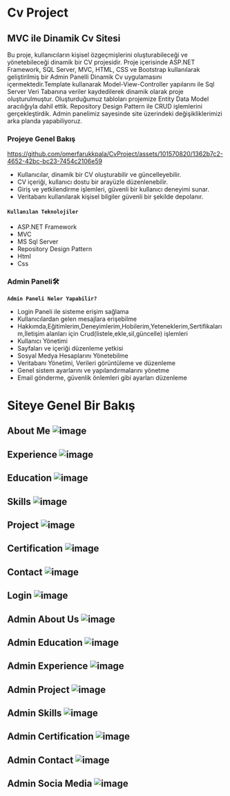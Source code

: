 # Cv Project                           
## **MVC ile Dinamik Cv Sitesi**                     
Bu proje, kullanıcıların kişisel özgeçmişlerini oluşturabileceği ve yönetebileceği dinamik bir CV projesidir.
Proje içerisinde  ASP.NET Framework, SQL Server, MVC, HTML, CSS ve Bootstrap kullanılarak geliştirilmiş bir Admin Panelli Dinamik Cv uygulamasını içermektedir.Template kullanarak Model-View-Controller yapılarını ile Sql Server Veri Tabanına veriler kaydedilerek dinamik olarak proje oluşturulmuştur.
Oluşturduğumuz tabloları projemize Entity Data Model aracılığıyla  dahil ettik. Repository Design Pattern ile CRUD işlemlerini gerçekleştirdik. Admin panelimiz sayesinde site üzerindeki değişikliklerimizi arka planda yapabiliyoruz.
### Projeye Genel Bakış
 
https://github.com/omerfarukkpala/CvProject/assets/101570820/1362b7c2-4652-42bc-bc23-7454c2106e59


- Kullanıcılar, dinamik bir CV oluşturabilir ve güncelleyebilir.
- CV içeriği, kullanıcı dostu bir arayüzle düzenlenebilir. 
- Giriş ve yetkilendirme işlemleri, güvenli bir kullanıcı deneyimi sunar.
- Veritabanı kullanılarak kişisel bilgiler güvenli bir şekilde depolanır.
#### **`Kullanılan Teknolojiler`** 
+ ASP.NET Framework
+ MVC
+ MS Sql Server 
+ Repository Design Pattern
+ Html
+ Css
### Admin Paneli🛠️
**`Admin Paneli Neler Yapabilir?`**
- Login Paneli ile sisteme erişim sağlama
- Kullanıcılardan gelen mesajlara erişebilme
- Hakkımda,Eğitimlerim,Deneyimlerim,Hobilerim,Yeteneklerim,Sertifikalarım,İletişim alanları için Crud(listele,ekle,sil,güncelle) işlemleri
- Kullanıcı Yönetimi
- Sayfaları ve içeriği düzenleme yetkisi
- Sosyal Medya Hesaplarını Yönetebilme
- Veritabanı Yönetimi, Verileri görüntüleme ve düzenleme
- Genel sistem ayarlarını ve yapılandırmalarını yönetme
- Email gönderme, güvenlik önlemleri gibi ayarları düzenleme

# Siteye Genel Bir Bakış 
## About Me ![image](https://github.com/omerfarukkpala/CvProject/assets/101570820/ef2eefd7-f4be-4ada-82ca-6f2e63bae5f3)
## Experience ![image](https://github.com/omerfarukkpala/CvProject/assets/101570820/47b3e14f-c427-4350-942c-b093c9efbf0a)
## Education ![image](https://github.com/omerfarukkpala/CvProject/assets/101570820/28621149-4a83-4b3f-a709-01b8ac068671)
## Skills ![image](https://github.com/omerfarukkpala/CvProject/assets/101570820/045d45a3-8cf6-491d-b484-9bee35607d7b)
## Project ![image](https://github.com/omerfarukkpala/CvProject/assets/101570820/b10e6f65-ed4a-4f3c-b4ad-94064a3670f0)
## Certification ![image](https://github.com/omerfarukkpala/CvProject/assets/101570820/7725955f-9cfc-46eb-9061-dff5e0932e9b)
## Contact ![image](https://github.com/omerfarukkpala/CvProject/assets/101570820/1ffb45e5-7e5b-4227-ac84-d870a8172762)
## Login ![image](https://github.com/omerfarukkpala/CvProject/assets/101570820/74215515-e764-4f8f-be94-61810fa76393)
## Admin About Us ![image](https://github.com/omerfarukkpala/CvProject/assets/101570820/de56cd10-3b6a-4c28-b9a4-fdec41cca04b)
## Admin Education ![image](https://github.com/omerfarukkpala/CvProject/assets/101570820/f487d062-7eb5-4fa0-a1df-bbe6a0d16050)
## Admin Experience ![image](https://github.com/omerfarukkpala/CvProject/assets/101570820/2a171525-e774-4c22-b593-ae019a9fce86)
## Admin Project ![image](https://github.com/omerfarukkpala/CvProject/assets/101570820/a2e5fee5-6ffd-41ce-94a4-254c1109c7ed)
## Admin Skills ![image](https://github.com/omerfarukkpala/CvProject/assets/101570820/a414ec04-12ec-49fb-a89c-59ce50236e6f)
## Admin Certification ![image](https://github.com/omerfarukkpala/CvProject/assets/101570820/a97d5407-6e66-4eb0-8b4a-468f241aca6b)
## Admin Contact ![image](https://github.com/omerfarukkpala/CvProject/assets/101570820/19dd3c73-9813-4379-83cc-6107870e696a)
## Admin Socia Media ![image](https://github.com/omerfarukkpala/CvProject/assets/101570820/fef813bb-71f6-441d-b1ea-fb5bba8de371)
